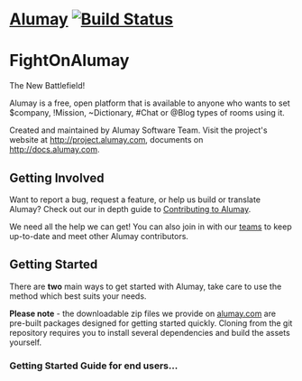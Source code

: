 # [Alumay](https://travis-ci.org/Alumay/FightOnAlumay) [![Build Status](https://travis-ci.org/Alumay/FightOnAlumay.png?branch=master)](https://travis-ci.org/Alumay/FightOnAlumay)

FightOnAlumay
=============

The New Battlefield!


Alumay is a free, open platform that is available to anyone who wants to set $company, !Mission, ~Dictionary, #Chat or @Blog types of rooms using it.

Created and maintained by Alumay Software Team.
Visit the project's website at <http://project.alumay.com>, documents on <http://docs.alumay.com>.


## Getting Involved

Want to report a bug, request a feature, or help us build or translate Alumay?
Check out our in depth guide to [Contributing to Alumay](https://github.com/Alumay/FightOnAlumay/blob/master/CONTRIBUTING.md). 

We need all the help we can get! You can also join in with our [teams](https://github.com/orgs/Alumay/teams) to keep up-to-date and meet other Alumay contributors.


## Getting Started

There are **two** main ways to get started with Alumay, take care to use the method which best suits your needs.

**Please note** - the downloadable zip files we provide on [alumay.com](http://alumay.com/download) are pre-built packages designed for getting started quickly. Cloning from the git repository requires you to install several dependencies and build the assets yourself. 

### Getting Started Guide for end users...

